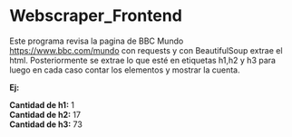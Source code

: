 # Webscraper_Frontend

Este programa revisa la pagina de BBC Mundo https://www.bbc.com/mundo con requests y con BeautifulSoup extrae el html.
Posteriormente se extrae lo que esté en etiquetas h1,h2 y h3 para luego en cada caso contar los elementos y mostrar la cuenta.

**Ej:** 

**Cantidad de h1:** 1 \
**Cantidad de h2:** 17 \
**Cantidad de h3:** 73 
